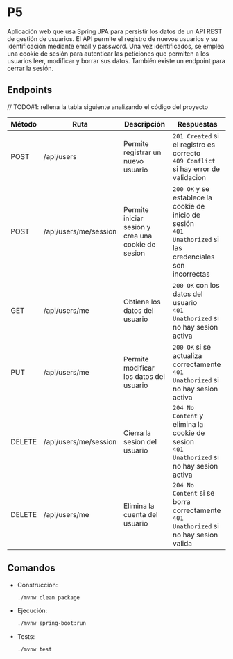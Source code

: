 # P5
Aplicación web que usa Spring JPA para persistir los datos de un API REST de gestión de usuarios.
El API permite el registro de nuevos usuarios y su identificación mediante email y password.
Una vez identificados, se emplea una cookie de sesión para autenticar las peticiones que permiten 
a los usuarios leer, modificar y borrar sus datos. También existe un endpoint para cerrar la sesión.  

## Endpoints

// TODO#1: rellena la tabla siguiente analizando el código del proyecto

| Método | Ruta                  | Descripción                                        | Respuestas                                                                                                      |
|--------|-----------------------|----------------------------------------------------|-----------------------------------------------------------------------------------------------------------------|
| POST   | /api/users            | Permite registrar un nuevo usuario                 | `201 Created` si el registro es correcto <br> `409 Conflict` si hay error de validacion                         |
| POST   | /api/users/me/session | Permite iniciar sesión y crea una cookie de sesion | `200 OK` y se establece la cookie de inicio de sesión<br> `401 Unathorized` si las credenciales son incorrectas |
| GET    | /api/users/me         | Obtiene los datos del usuario                      | `200 OK` con los datos del usuario<br> `401 Unathorized` si no hay sesion activa                                |
| PUT    | /api/users/me         | Permite modificar los datos del usuario            | `200 OK` si se actualiza correctamente<br> `401 Unathorized` si no hay sesion activa                            |
| DELETE | /api/users/me/session | Cierra la sesion del usuario                       | `204 No Content` y elimina la cookie de sesion<br> `401 Unathorized` si no hay sesion activa                    |
| DELETE | /api/users/me         | Elimina la cuenta del usuario                      | `204 No Content` si se borra correctamente <br> `401 Unathorized` si no hay sesion valida                       |                                                                                         


## Comandos 

- Construcción: 
  ```sh
  ./mvnw clean package
  ```

- Ejecución: 
  ```sh
  ./mvnw spring-boot:run
  ```

- Tests:
  ```sh
  ./mvnw test
  ```

